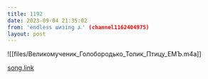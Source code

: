 ```yaml
---
title: 1192
date: 2023-09-04 21:35:02
from: 'endless шизing ⍼' (channel1162404975)
layout: post
---
```


![[files/Великомученик_Голобородько_Толик_Птицу_ЕМЪ.m4a]]

[song.link](http://song.link/y/k0qth6_BUt4)
